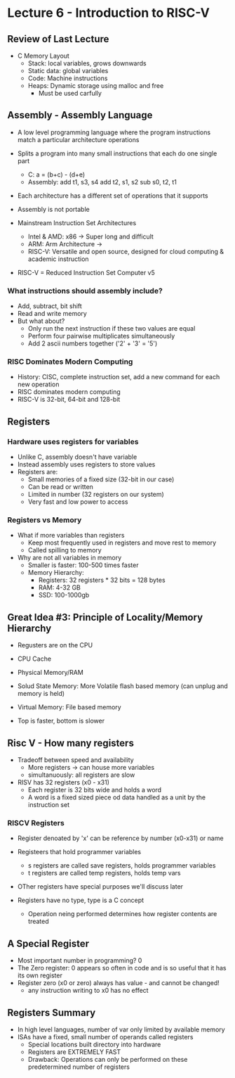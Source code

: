 # Lecture 6 - Introduction to RISC-V

## Review of Last Lecture
- C Memory Layout
    - Stack: local variables, grows downwards
    - Static data: global variables
    - Code: Machine instructions
    - Heaps: Dynamic storage using malloc and free
        - Must be used carfully

## Assembly - Assembly Language
- A low level programming language where the program instructions match a particular architecture operations
- Splits a program into many small instructions that each do one single part
    - C: a = (b+c) - (d+e)
    - Assembly: add t1, s3, s4
                add t2, s1, s2
                sub s0, t2, t1

- Each architecture has a different set of operations that it supports
- Assembly is not portable
- Mainstream Instruction Set Architectures
    - Intel & AMD: x86 -> Super long and difficult
    - ARM: Arm Architecture -> 
    - RISC-V: Versatile and open source, designed for cloud computing & academic instruction

- RISC-V = Reduced Instruction Set Computer v5

### What instructions should assembly include?
- Add, subtract, bit shift
- Read and write memory
- But what about?
    - Only run the next instruction if these two values are equal
    - Perform four pairwise multiplicates simultaneously
    - Add 2 ascii numbers together ('2' + '3' = '5')

### RISC Dominates Modern Computing
- History: CISC, complete instruction set, add a new command for each new operation
- RISC dominates modern computing
- RISC-V is 32-bit, 64-bit and 128-bit


## Registers
### Hardware uses registers for variables
- Unlike C, assembly doesn't have variable
- Instead assembly uses registers to store values
- Registers are:
    - Small memories of a fixed size (32-bit in our case)
    - Can be read or written
    - Limited in number (32 registers on our system)
    - Very fast and low power to access

### Registers vs Memory
- What if more variables than registers
    - Keep most frequently used in registers and move rest to memory
    - Called spilling to memory
- Why are not all variables in memory
    - Smaller is faster: 100-500 times faster
    - Memory Hierarchy:
        - Registers: 32 registers * 32 bits = 128 bytes
        - RAM: 4-32 GB
        - SSD: 100-1000gb

## Great Idea #3: Principle of Locality/Memory Hierarchy
- Regusters are on the CPU
- CPU Cache
- Physical Memory/RAM
- Solud State Memory: More Volatile flash based memory (can unplug and memory is held)
- Virtual Memory: File based memory

- Top is faster, bottom is slower

## Risc V - How many registers
- Tradeoff between speed and availability
    - More registers -> can house more variables
    - simultanuously: all registers are slow
- RISV has 32 registers (x0 - x31)
    - Each register is 32 bits wide and holds a word
    - A word is a fixed sized piece od data handled as a unit by the instruction set

### RISCV Registers
- Register denoated by 'x' can be reference by number (x0-x31) or name
- Registeers that hold programmer variables
    - s registers are called save registers, holds programmer variables
    - t registers are called temp registers, holds temp vars
- OTher registers have special purposes we'll discuss later

- Registers have no type, type is a C concept
    - Operation neing performed determines how register contents are treated

## A Special Register
- Most important number in programming? 0
- The Zero register: 0 appears so often in code and is so useful that it has its own register
- Register zero (x0 or zero) always has value - and cannot be changed!
    - any instruction writing to x0 has no effect

## Registers Summary
- In high level languages, number of var only limited by available memory
- ISAs have a fixed, small number of operands called registers
    - Special locations built directory into hardware
    - Registers are EXTREMELY FAST
    - Drawback: Operations can only be performed on these predetermined number of registers